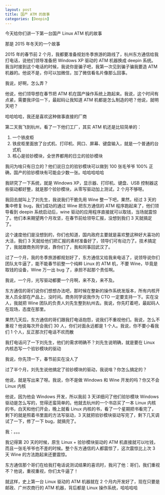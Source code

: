 ```yaml
---
layout: post
title: 国产 ATM 的故事
categories: [Deepin]
---
```


今天给你们讲一下第一台国产 Linux ATM 机的故事

那是 2015 年冬天的一个故事

2015 年的春节前 2 个月，我都要准备规划冬季旅游的路线了，杭州东方通信给我打电话，说他们领导准备把 Windows XP 驱动的 ATM 机器换成 deepin 系统。我当时接到这个电话的时候，我说你是骗子吧，我第一次见到骗子骗我要造 ATM 机器的。他说不是，你可以加微信，加了微信看名片像那么回事。

我说，好啊，怎么弄？

他说，他们领导想在春节把 ATM 机在国产操作系统上跑起来。我说，这个时间有点紧，需要我评估一下，最起码让我知道 ATM 机都是怎么制造的吧？他说，就明天吧？

哈哈哈哈，我还是喜欢这种做事直接的厂商

第二天我飞到杭州，看了一下他们工厂，其实 ATM 机还是比较简单的：
1. 一个铁皮柜
2. 铁皮柜里面放了台式机、打印机、网口、屏幕、键盘输入，就是一个普通的台式机
3. 核心是验钞模块，全世界都用的日立的验钞模块

我问为啥只有日立的？他们说日立的验钞模块可以做到 100 张毛爷爷 100% 正确，国产的验钞模块有可能会少数一张。哈哈哈哈哈

我研究了一下系统，就是 Windows XP，显示器、打印机、键盘、USB 控制器这些驱动都好整，就是那个验钞模块，从零写驱动加上测试，2 个月不够呀。

我回去就叫上了刘先生，我说我们干脆先用 Wine 整一下吧，果然，经过 3 天的集中修复 bug，我们成功的通过 Wine 把东方通信的 ATM 程序跑起来了，他们领导看到 deepin 系统启动后，wine 驱动的应用程序直接就可以取钱，当场就震惊了。他们本来期望两个月攻坚，在春节前给领导汇报，没想到我们 3 天就搞定了。

这个速度他们是没想到的，你们也知道，国内政府主要就是喜欢整这种好大喜功的大活，我们 3 天就给他们把汇报的素材准备好了，领导们可有动力了。技术搞定了，我就跟商务同学说，靠你们了，我和同事回武汉了。

过了一个月，我的冬季旅游都规划好了，东方通信又给我来电话了，说领导说你们团队太牛逼了，能不能春节前整一个纯粹 Linux 的 ATM 机，不要 Wine，毕竟是取钱的设备，Wine 万一出 bug 了，承担不起那个责任啊。

我说，一个月，光写驱动都要一个月啊，来不及，来不及。

东方通信的哥们说你们想想办法吧，那时候在整新的操作系统发版本，所有内核开发人员全部在产品上，没时间。商务同学说我作为 CTO 一定要支持一下。实在没人，我就把 Wine 团队的负责人刘先生整到杭州去。我说，你先盯着吧，最起码人在现场，态度在那里。

果然几天后，东方通信的哥们跟我打电话抱怨，说我们不重视他们。我说，怎么不重视？他说每次开会我们 30 人，你们对面永远都是 1 个人。我说，你不要小看我们 1 个人，反正那次打电话不欢而散

我打电话问了一下刘先生，他们的需求明确不？刘先生说明确，就是要在 Linux 内核态写一个验钞模块的驱动

我说，你先顶一下，春节前实在没人了

过了半个月，刘先生说他搞定了验钞模块的驱动，我说啥？你怎么搞定的？

他说，就是写出来了呀。我说，你不是做 Windows 和 Wine 开发的吗？你又不会 Linux 内核

他说，因为他会 Windows 开发，所以我前 3 天详细问了他们验钞模块 Windows 驱动是怎么写的，觉得还蛮简单的。他就去杭州的一个书店买了一本 Linux 内核的书，白天和他们开会，晚上就看 Linux 内核的书，看了一个星期把书看完了，剩下的就是照着书里面的方法写驱动，3 天就把验钞模块驱动写完了，剩下几天调试了一下，修了一下 bug，就搞完了。

我：。。。

我记得第 20 天的时候，原生 Linux + 验钞模块驱动的 ATM 机直接就可以吐钱，而且一张毛爷爷也不差的时候。整个东方通信的人都震惊了，这次震惊比上次 3 天 Wine 的方法跑起来还要震惊。

东方通信那个哥们在给我打电话说测试结果的喜讯时，我问了他：哥们，我们重视不？他说，重视重视，你们太牛逼了！

就这样，史上第一台 Linux 驱动的 ATM 机器就在 2 个月内开发好了，现在只要是邮政、广州农商行的 ATM 机器，背后都是 Linux 操作系统，哈哈哈哈
